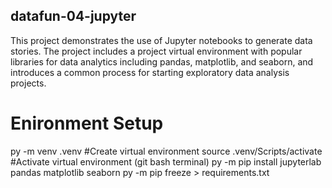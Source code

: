 ## datafun-04-jupyter
This project demonstrates the use of Jupyter notebooks to generate data stories. The project includes a project virtual environment with popular libraries for data analytics including pandas, matplotlib, and seaborn, and introduces a common process for starting exploratory data analysis projects.
# Enironment Setup
py -m venv .venv #Create virtual environment
source .venv/Scripts/activate #Activate virtual environment (git bash terminal)
py -m pip install jupyterlab pandas matplotlib seaborn 
py -m pip freeze > requirements.txt